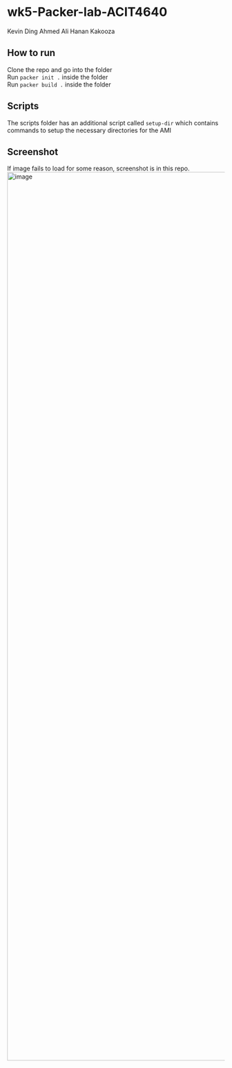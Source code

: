 # wk5-Packer-lab-ACIT4640

Kevin Ding 
Ahmed Ali
Hanan Kakooza

## How to run
Clone the repo and go into the folder   
Run ```packer init .``` inside the folder   
Run ```packer build .``` inside the folder

## Scripts 
The scripts folder has an additional script called ```setup-dir``` which contains commands to setup the necessary directories for the AMI

## Screenshot
If image fails to load for some reason, screenshot is in this repo.
<img width="3837" height="2054" alt="image" src="https://github.com/user-attachments/assets/8e2ed09f-07c1-4244-8481-9fc4da0797bc" />


